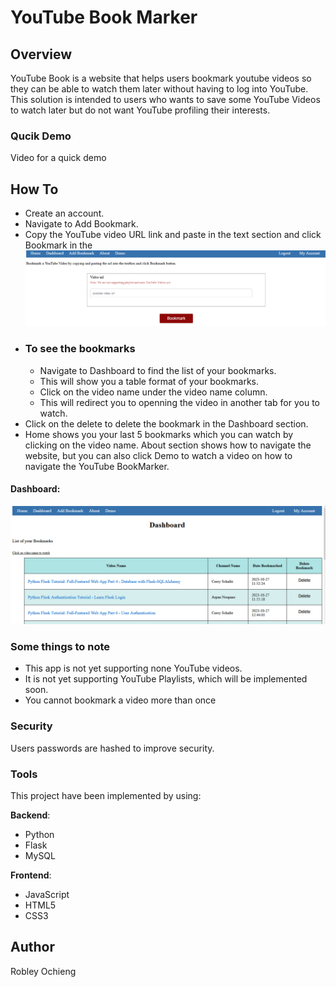 # YouTube Book Marker

## Overview

YouTube Book is a website that helps users bookmark youtube videos so they can
be able to watch them later without having to log into YouTube.
This solution is intended to users who wants to save some YouTube Videos to
watch later but do not want YouTube profiling their interests.
### Qucik Demo
Video for a quick demo
## How To
- Create an account.
- Navigate to Add Bookmark.
- Copy the YouTube video URL link and paste in the text section and click Bookmark in the
![Add Bookmark](YoutubeBookMark/static/images/bookmark.PNG)
- ### To see the bookmarks
    - Navigate to Dashboard to find the list of your bookmarks.
    - This will show you a table format of your bookmarks.
    - Click on the video name under the video name column.
    - This will redirect you to openning the video in another tab for
    you to watch.
- Click on the delete to delete the bookmark in the Dashboard section.
- Home shows you your last 5 bookmarks which you can watch by clicking on the video name.
About section shows how to navigate the website, but you can also
click Demo to watch a video on how to navigate the YouTube BookMarker.

#### Dashboard:
![Dashboard](YoutubeBookMark/static/images/dashboard.PNG)

### **Some things to note**
- This app is not yet supporting none YouTube videos.
- It is not yet supporting YouTube Playlists, which will be implemented soon.
- You cannot bookmark a video more than once

### Security
Users passwords are hashed to improve security.


### Tools
This project have been implemented by using:

**Backend**:
- Python
- Flask
- MySQL

**Frontend**:
- JavaScript
- HTML5
- CSS3



## Author
Robley Ochieng